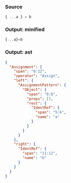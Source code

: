 ### Source
```js parse:expr
{ ...a } = b
```

### Output: minified
```js
{...a}=b
```

### Output: ast
```json
{
  "Assignment": {
    "span": "0:12",
    "operator": "Assign",
    "left": {
      "AssignmentPattern": {
        "Object": {
          "span": "0:8",
          "props": [],
          "rest": {
            "IdentRef": {
              "span": "5:6",
              "name": "a"
            }
          }
        }
      }
    },
    "right": {
      "IdentRef": {
        "span": "11:12",
        "name": "b"
      }
    }
  }
}
```
